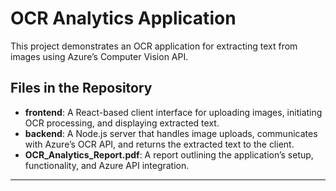 # OCR Analytics Application

This project demonstrates an OCR application for extracting text from images using Azure’s Computer Vision API.

## Files in the Repository

- **frontend**: A React-based client interface for uploading images, initiating OCR processing, and displaying extracted text.
- **backend**: A Node.js server that handles image uploads, communicates with Azure’s OCR API, and returns the extracted text to the client.
- **OCR_Analytics_Report.pdf**: A report outlining the application’s setup, functionality, and Azure API integration.

--- 

